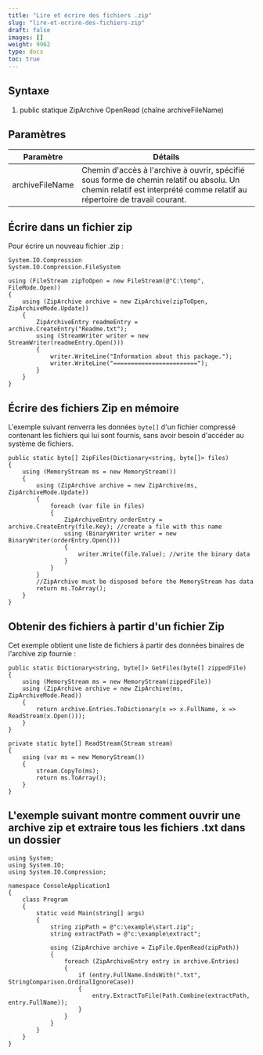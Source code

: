 ```yaml
---
title: "Lire et écrire des fichiers .zip"
slug: "lire-et-ecrire-des-fichiers-zip"
draft: false
images: []
weight: 9962
type: docs
toc: true
---
```


## Syntaxe
1. public statique ZipArchive OpenRead (chaîne archiveFileName)

## Paramètres


| Paramètre | Détails |
| ------ | ------ |
| archiveFileName | Chemin d'accès à l'archive à ouvrir, spécifié sous forme de chemin relatif ou absolu. Un chemin relatif est interprété comme relatif au répertoire de travail courant. | |


## Écrire dans un fichier zip
Pour écrire un nouveau fichier .zip :

    System.IO.Compression
    System.IO.Compression.FileSystem

    using (FileStream zipToOpen = new FileStream(@"C:\temp", FileMode.Open)) 
    {
        using (ZipArchive archive = new ZipArchive(zipToOpen, ZipArchiveMode.Update)) 
        {
            ZipArchiveEntry readmeEntry = archive.CreateEntry("Readme.txt");
            using (StreamWriter writer = new StreamWriter(readmeEntry.Open())) 
            {
                writer.WriteLine("Information about this package.");
                writer.WriteLine("========================");
            }
        }
    }

## Écrire des fichiers Zip en mémoire
L'exemple suivant renverra les données `byte[]` d'un fichier compressé contenant les fichiers qui lui sont fournis, sans avoir besoin d'accéder au système de fichiers.


    public static byte[] ZipFiles(Dictionary<string, byte[]> files)
    {
        using (MemoryStream ms = new MemoryStream())
        {
            using (ZipArchive archive = new ZipArchive(ms, ZipArchiveMode.Update))
            {
                foreach (var file in files)
                {
                    ZipArchiveEntry orderEntry = archive.CreateEntry(file.Key); //create a file with this name
                    using (BinaryWriter writer = new BinaryWriter(orderEntry.Open()))
                    {
                        writer.Write(file.Value); //write the binary data
                    }
                }
            }
            //ZipArchive must be disposed before the MemoryStream has data
            return ms.ToArray();
        }
    }

## Obtenir des fichiers à partir d'un fichier Zip
Cet exemple obtient une liste de fichiers à partir des données binaires de l'archive zip fournie :

    public static Dictionary<string, byte[]> GetFiles(byte[] zippedFile) 
    {
        using (MemoryStream ms = new MemoryStream(zippedFile))
        using (ZipArchive archive = new ZipArchive(ms, ZipArchiveMode.Read)) 
        {
            return archive.Entries.ToDictionary(x => x.FullName, x => ReadStream(x.Open()));
        }
    }

    private static byte[] ReadStream(Stream stream) 
    {
        using (var ms = new MemoryStream()) 
        {
            stream.CopyTo(ms);
            return ms.ToArray();
        }
    }

## L'exemple suivant montre comment ouvrir une archive zip et extraire tous les fichiers .txt dans un dossier
    using System;
    using System.IO;
    using System.IO.Compression;
    
    namespace ConsoleApplication1
    {
        class Program
        {
            static void Main(string[] args)
            {
                string zipPath = @"c:\example\start.zip";
                string extractPath = @"c:\example\extract";
    
                using (ZipArchive archive = ZipFile.OpenRead(zipPath))
                {
                    foreach (ZipArchiveEntry entry in archive.Entries)
                    {
                        if (entry.FullName.EndsWith(".txt", StringComparison.OrdinalIgnoreCase))
                        {
                            entry.ExtractToFile(Path.Combine(extractPath, entry.FullName));
                        }
                    }
                } 
            }
        }
    }

